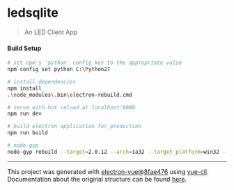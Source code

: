 # ledsqlite

> An LED Client App

#### Build Setup

``` bash
# set npm's 'python' config key to the appropriate value
npm config set python C:\Python27

# install dependencies
npm install
.\node_modules\.bin\electron-rebuild.cmd

# serve with hot reload at localhost:9080
npm run dev

# build electron application for production
npm run build

# node-gyp
node-gyp rebuild --target=2.0.12 --arch=ia32 --target_platform=win32 --dist-url=https://atom.io/download/electron/ --module_name=better_sqlite3 --module_path=../lib/binding/electron-v2.0-win32-x86

```

---

This project was generated with [electron-vue](https://github.com/SimulatedGREG/electron-vue)@[8fae476](https://github.com/SimulatedGREG/electron-vue/tree/8fae4763e9d225d3691b627e83b9e09b56f6c935) using [vue-cli](https://github.com/vuejs/vue-cli). Documentation about the original structure can be found [here](https://simulatedgreg.gitbooks.io/electron-vue/content/index.html).
